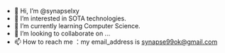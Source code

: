 - 👋 Hi, I’m @synapselxy
- 👀 I’m interested in SOTA technologies.
- 🌱 I’m currently learning Computer Science.
- 💞️ I’m looking to collaborate on ...
- 📫 How to reach me ：my email_address is synapse99ok@gmail.com

<!---
synapselxy/synapselxy is a ✨ special ✨ repository because its `README.md` (this file) appears on your GitHub profile.
You can click the Preview link to take a look at your changes.
--->
